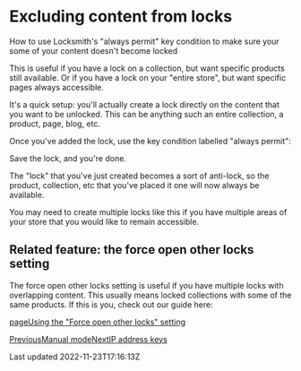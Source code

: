 # Excluding content from locks

How to use Locksmith's "always permit" key condition to make sure your some of your content doesn't become locked

This is useful if you have a lock on a collection, but want specific products still available. Or if you have a lock on your "entire store", but want specific pages always accessible.

It's a quick setup: you'll actually create a lock directly on the content that you want to be unlocked. This can be anything such an entire collection, a product, page, blog, etc.

Once you've added the lock, use the key condition labelled "always permit":

Save the lock, and you're done.

The "lock" that you've just created becomes a sort of anti-lock, so the product, collection, etc that you've placed it one will now always be available.

You may need to create multiple locks like this if you have multiple areas of your store that you would like to remain accessible.

## Related feature: the force open other locks setting

The force open other locks setting is useful if you have multiple locks with overlapping content. This usually means locked collections with some of the same products. If this is you, check out our guide here:

[pageUsing the "Force open other locks" setting](/keys/more/using-the-force-open-other-locks-setting)

[PreviousManual mode](/keys/more/manual-mode)[NextIP address keys](/keys/more/ip-address-keys)

Last updated 2022-11-23T17:16:13Z